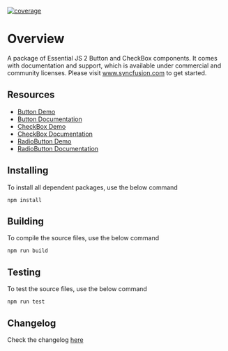 [![coverage](http://ej2.syncfusion.com/coverage/ej2-buttons/coverage.svg)](http://ej2.syncfusion.com/coverage/ej2-buttons)

# Overview

A package of Essential JS 2 Button and CheckBox components. It comes with documentation and support, which is available under commercial and community licenses. Please visit www.syncfusion.com to get started.

## Resources

* [Button Demo](http://ej2.syncfusion.com/demos/#/material/button/default.html)
* [Button Documentation](http://ej2.syncfusion.com/documentation/button)
* [CheckBox Demo](http://ej2.syncfusion.com/demos/#/material/button/check-box.html)
* [CheckBox Documentation](http://ej2.syncfusion.com/documentation/check-box)
* [RadioButton Demo](http://ej2.syncfusion.com/demos/#/material/button/radio-button.html)
* [RadioButton Documentation](http://ej2.syncfusion.com/documentation/radio-button)

## Installing

To install all dependent packages, use the below command

```
npm install
```

## Building

To compile the source files, use the below command

```
npm run build
```

## Testing

To test the source files, use the below command

```
npm run test
```
## Changelog

Check the changelog [here](https://github.com/syncfusion/ej2-buttons/blob/master/CHANGELOG.md)